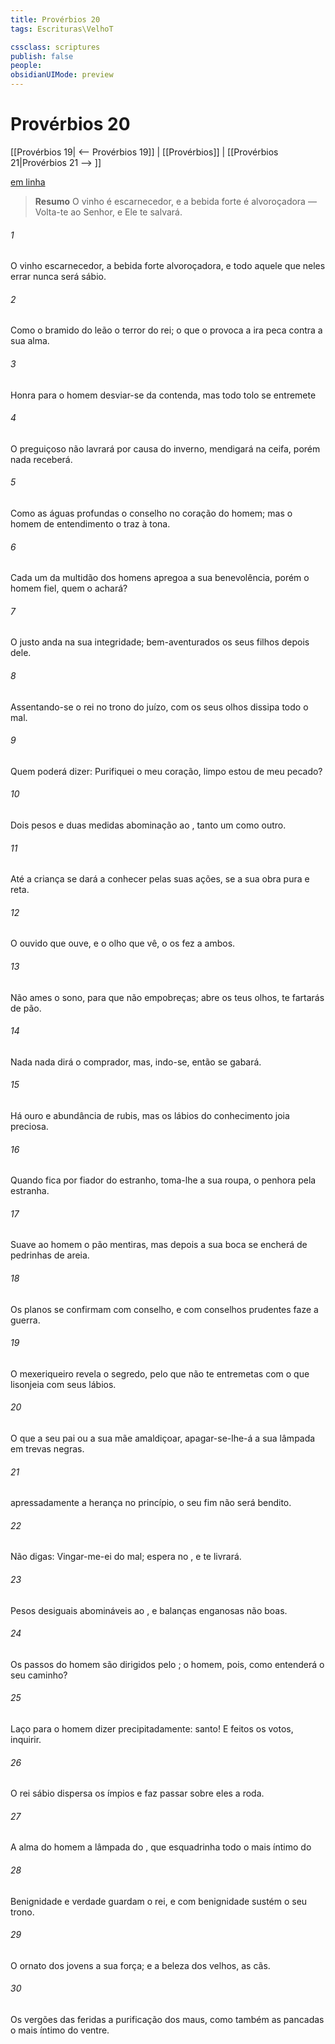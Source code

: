 ```yaml
---
title: Provérbios 20
tags: Escrituras\VelhoT

cssclass: scriptures
publish: false
people:
obsidianUIMode: preview
---
```


# Provérbios 20
[[Provérbios 19| <-- Provérbios 19]] | [[Provérbios]] | [[Provérbios 21|Provérbios 21 --> ]]

[em linha](https://churchofjesuschrist.org/study/scriptures/ot/prov/20?lang=por)

> __Resumo__
O vinho é escarnecedor, e a bebida forte é alvoroçadora — Volta-te ao Senhor, e Ele te salvará.

###### 1 
O vinho  escarnecedor, a bebida forte  alvoroçadora, e todo aquele que neles errar nunca será sábio.

###### 2 
Como o bramido do leão  o terror do rei; o que o provoca a ira peca contra a sua  alma.

###### 3 
Honra  para o homem desviar-se da contenda, mas todo tolo se entremete 

###### 4 
O preguiçoso não lavrará por causa do inverno,  mendigará na ceifa, porém nada receberá.

###### 5 
Como as águas profundas  o conselho no coração do homem; mas o homem de entendimento o traz à tona.

###### 6 
Cada um da multidão dos homens apregoa a sua benevolência, porém o homem fiel, quem o achará?

###### 7 
O justo anda na sua integridade; bem-aventurados  os seus filhos depois dele.

###### 8 
Assentando-se o rei no trono do juízo, com os seus olhos dissipa todo o mal.

###### 9 
Quem poderá dizer: Purifiquei o meu coração, limpo estou de meu pecado?

###### 10 
Dois pesos e duas medidas  abominação ao , tanto um como outro.

###### 11 
Até a criança se dará a conhecer pelas suas ações, se a sua obra  pura e reta.

###### 12 
O ouvido que ouve, e o olho que vê, o  os fez a ambos.

###### 13 
Não ames o sono, para que não empobreças; abre os teus olhos,  te fartarás de pão.

###### 14 
Nada  nada  dirá o comprador, mas, indo-se, então se gabará.

###### 15 
Há ouro e abundância de rubis, mas os lábios do conhecimento  joia preciosa.

###### 16 
Quando  fica por fiador do estranho, toma-lhe a sua roupa,  o penhora pela estranha.

###### 17 
Suave  ao homem o pão  mentiras, mas depois a sua boca se encherá de pedrinhas de areia.

###### 18 
Os planos se confirmam com conselho, e com conselhos prudentes faze a guerra.

###### 19 
O mexeriqueiro revela o segredo, pelo que não te entremetas com o que lisonjeia com seus lábios.

###### 20 
O que a seu pai ou a sua mãe amaldiçoar, apagar-se-lhe-á a sua lâmpada em trevas negras.

###### 21 
 apressadamente a herança no princípio, o seu fim não será bendito.

###### 22 
Não digas: Vingar-me-ei do mal; espera no , e  te livrará.

###### 23 
Pesos desiguais  abomináveis ao , e balanças enganosas não  boas.

###### 24 
Os passos do homem são dirigidos pelo ; o homem, pois, como entenderá o seu caminho?

###### 25 
Laço  para o homem dizer precipitadamente:  santo! E feitos os votos,  inquirir.

###### 26 
O rei sábio dispersa os ímpios e faz passar sobre eles a roda.

###### 27 
A alma do homem  a lâmpada do , que esquadrinha todo o mais íntimo do 

###### 28 
Benignidade e verdade guardam o rei, e com benignidade sustém  o seu trono.

###### 29 
O ornato dos jovens  a sua força; e a beleza dos velhos, as cãs.

###### 30 
Os vergões das feridas  a purificação dos maus, como também as pancadas  o mais íntimo do ventre.

